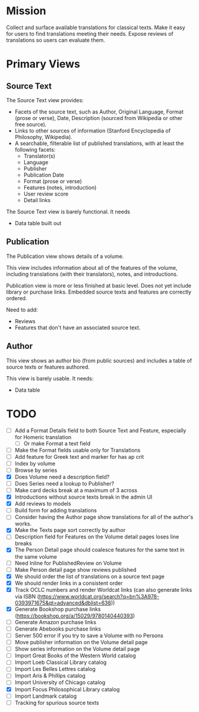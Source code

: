 # Mission

Collect and surface available translations for classical texts.
Make it easy for users to find translations meeting their needs.
Expose reviews of translations so users can evaluate them.

# Primary Views

## Source Text

The Source Text view provides:
 - Facets of the source text, such as Author, Original Language, Format (prose or verse), Date, Description (sourced from Wikipedia or other free source).
 - Links to other sources of information (Stanford Encyclopedia of Philosophy, Wikipedia).
 - A searchable, filterable list of published translations, with at least the following facets:
    - Translator(s)
    - Language
    - Publisher
    - Publication Date
    - Format (prose or verse)
    - Features (notes, introduction)
    - User review score
    - Detail links

The Source Text view is barely functional. It needs
- Data table built out

## Publication

The Publication view shows details of a volume.

This view includes information about all of the features of the volume, including translations (with their translators), notes, and introductions.

Publication view is more or less finished at basic level. Does not yet include library or purchase links. Embedded source texts and features are correctly ordered.

Need to add:
- Reviews
- Features that don't have an associated source text.

## Author

This view shows an author bio (from public sources) and includes a table of source texts or features authored.

This view is barely usable. It needs:
- Data table

# TODO

- [ ] Add a Format Details field to both Source Text and Feature, especially for Homeric translation
  - [ ] Or make Format a text field
- [ ] Make the Format fields usable only for Translations
- [ ] Add feature for Greek text and marker for has ap crit
- [ ] Index by volume
- [ ] Browse by series
- [X] Does Volume need a description field?
- [ ] Does Series need a lookup to Publisher?
- [ ] Make card decks break at a maximum of 3 across
- [X] Introductions without source texts break in the admin UI
- [X] Add reviews to models
- [ ] Build form for adding translations
- [ ] Consider having the Author page show translations for all of the author's works.
- [X] Make the Texts page sort correctly by author
- [ ] Description field for Features on the Volume detail pages loses line breaks
- [X] The Person Detail page should coalesce features for the same text in the same volume
- [ ] Need Inline for PublishedReview on Volume
- [ ] Make Person detail page show reviews published
- [X] We should order the list of translations on a source text page
- [X] We should render links in a consistent order
- [X] Track OCLC numbers and render Worldcat links (can also generate links via ISBN (https://www.worldcat.org/search?q=bn%3A978-0393971675&qt=advanced&dblist=638))
- [X] Generate Bookshop purchase links (https://bookshop.org/a/15029/9780140440393)
- [ ] Generate Amazon purchase links
- [ ] Generate Abebooks purchase links
- [ ] Server 500 error if you try to save a Volume with no Persons
- [ ] Move publisher information on the Volume detail page
- [ ] Show series information on the Volume detail page
- [ ] Import Great Books of the Western World catalog
- [ ] Import Loeb Classical Library catalog
- [ ] Import Les Belles Lettres catalog
- [ ] Import Aris & Phillips catalog
- [ ] Import University of Chicago catalog
- [X] Import Focus Philosophical Library catalog
- [ ] Import Landmark catalog
- [ ] Tracking for spurious source texts